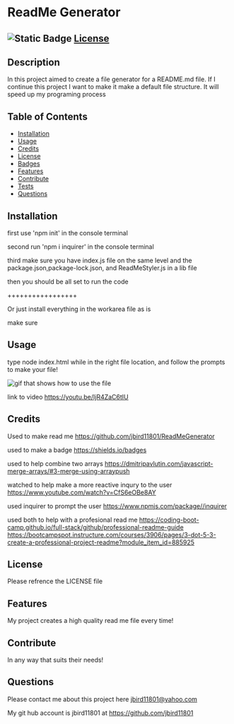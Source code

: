 # ReadMe Generator 

## ![Static Badge](https://img.shields.io/badge/MIT-b06402) [License](#license)

## Description

In this project aimed to create a file generator for a README.md file. If I continue this project I want to make it make a default file structure. It will speed up my programing process

## Table of Contents

- [Installation](#installation)
- [Usage](#usage)
- [Credits](#credits)
- [License](#license)
- [Badges](#Badges)
- [Features](#Features)
- [Contribute](#Contribute)
- [Tests](#Tests)
- [Questions](#Questions)

## Installation

first use 'npm init' in the console terminal

second run 'npm i inquirer' in the console terminal

third make sure you have index.js file on the same level and the package.json,package-lock.json, and ReadMeStyler.js in a lib file 

then you should be all set to run the code 

+++++++++++++++++

Or just install everything in the workarea file as is

make sure

## Usage

type node index.html while in the right file location, and follow the prompts to make your file!

![gif that shows how to use the file](<assets/images/Untitled_ Aug 30, 2023 5_51 AM.gif>)

link to video https://youtu.be/IjR4ZaC6tIU

## Credits

Used to make read me https://github.com/jbird11801/ReadMeGenerator

used to make a badge https://shields.io/badges

used to help combine two arrays https://dmitripavlutin.com/javascript-merge-arrays/#3-merge-using-arraypush

watched to help make a more reactive inqury to the user https://www.youtube.com/watch?v=CfS6eOBe8AY

used inquirer to prompt the user https://www.npmjs.com/package//inquirer

used both to help with a profesional read me https://coding-boot-camp.github.io/full-stack/github/professional-readme-guide https://bootcampspot.instructure.com/courses/3906/pages/3-dot-5-3-create-a-professional-project-readme?module_item_id=885925

## License

Please refrence the LICENSE file

## Features

My project creates a high quality read me file every time!

## Contribute

In any way that suits their needs!

## Questions

Please contact me about this project here [jbird11801@yahoo.com](mailto:jbird11801@yahoo.com)
            
My git hub account is jbird11801 at https://github.com/jbird11801
